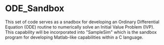ODE_Sandbox
===========

This set of code serves as a snadbox for developing an Ordinary
Differential Equation (ODE) routine to numerically solve an 
Initial Value Problem (IVP).  This capability will be incorporated 
into "SampleSim" which is the sandbox program for developing 
Matlab-like capabilities within a C language.



